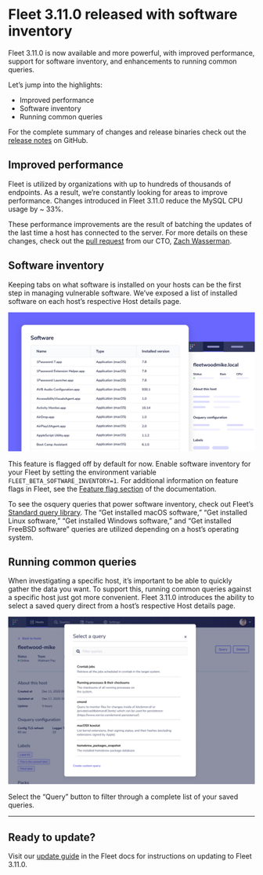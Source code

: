 # Fleet 3.11.0 released with software inventory

Fleet 3.11.0 is now available and more powerful, with improved performance, support for software inventory, and enhancements to running common queries.

Let’s jump into the highlights:

- Improved performance
- Software inventory
- Running common queries

For the complete summary of changes and release binaries check out the [release notes](https://github.com/fleetdm/fleet/releases/tag/3.11.0) on GitHub.

## Improved performance

Fleet is utilized by organizations with up to hundreds of thousands of endpoints. As a result, we’re constantly looking for areas to improve performance. Changes introduced in Fleet 3.11.0 reduce the MySQL CPU usage by ~ 33%.

These performance improvements are the result of batching the updates of the last time a host has connected to the server. For more details on these changes, check out the [pull request](https://github.com/fleetdm/fleet/pull/633) from our CTO, [Zach Wasserman](https://medium.com/u/b0291119b263?source=post_page-----25d5a1efe19c--------------------------------).

## Software inventory

Keeping tabs on what software is installed on your hosts can be the first step in managing vulnerable software. We’ve exposed a list of installed software on each host’s respective Host details page.

![Software inventory](../website/assets/images/articles/fleet-3.11.0-1-700x393@2x.jpg)

This feature is flagged off by default for now. Enable software inventory for your Fleet by setting the environment variable `FLEET_BETA_SOFTWARE_INVENTORY=1`. For additional information on feature flags in Fleet, see the [Feature flag section](https://fleetdm.com/docs/deploying/configuration#feature-flags) of the documentation.

To see the osquery queries that power software inventory, check out Fleet’s [Standard query library](https://fleetdm.com/queries). The “Get installed macOS software,” “Get installed Linux software,” “Get installed Windows software,” and “Get installed FreeBSD software” queries are utilized depending on a host’s operating system.

## Running common queries

When investigating a specific host, it’s important to be able to quickly gather the data you want. To support this, running common queries against a specific host just got more convenient. Fleet 3.11.0 introduces the ability to select a saved query direct from a host’s respective Host details page.

![Running common queries](../website/assets/images/articles/fleet-3.11.0-2-700x474@2x.jpg)

Select the “Query” button to filter through a complete list of your saved queries.

---

## Ready to update?

Visit our [update guide](https://fleetdm.com/docs/using-fleet/updating-fleet) in the Fleet docs for instructions on updating to Fleet 3.11.0.

<meta name="category" value="releases">
<meta name="authorFullName" value="Noah Talerman">
<meta name="authorGitHubUsername" value="noahtalerman">
<meta name="publishedOn" value="2021-04-29">
<meta name="articleTitle" value="Fleet 3.11.0 released with software inventory">